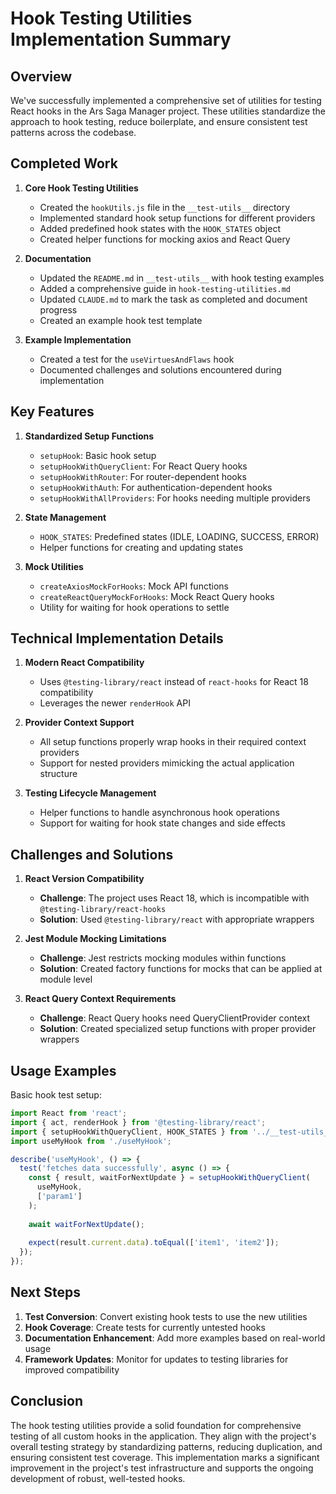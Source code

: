 # Hook Testing Utilities Implementation Summary

## Overview

We've successfully implemented a comprehensive set of utilities for testing React hooks in the Ars Saga Manager project. These utilities standardize the approach to hook testing, reduce boilerplate, and ensure consistent test patterns across the codebase.

## Completed Work

1. **Core Hook Testing Utilities**
   - Created the `hookUtils.js` file in the `__test-utils__` directory
   - Implemented standard hook setup functions for different providers
   - Added predefined hook states with the `HOOK_STATES` object
   - Created helper functions for mocking axios and React Query

2. **Documentation**
   - Updated the `README.md` in `__test-utils__` with hook testing examples
   - Added a comprehensive guide in `hook-testing-utilities.md`
   - Updated `CLAUDE.md` to mark the task as completed and document progress
   - Created an example hook test template

3. **Example Implementation**
   - Created a test for the `useVirtuesAndFlaws` hook
   - Documented challenges and solutions encountered during implementation

## Key Features

1. **Standardized Setup Functions**
   - `setupHook`: Basic hook setup
   - `setupHookWithQueryClient`: For React Query hooks
   - `setupHookWithRouter`: For router-dependent hooks
   - `setupHookWithAuth`: For authentication-dependent hooks
   - `setupHookWithAllProviders`: For hooks needing multiple providers

2. **State Management**
   - `HOOK_STATES`: Predefined states (IDLE, LOADING, SUCCESS, ERROR)
   - Helper functions for creating and updating states

3. **Mock Utilities**
   - `createAxiosMockForHooks`: Mock API functions
   - `createReactQueryMockForHooks`: Mock React Query hooks
   - Utility for waiting for hook operations to settle

## Technical Implementation Details

1. **Modern React Compatibility**
   - Uses `@testing-library/react` instead of `react-hooks` for React 18 compatibility
   - Leverages the newer `renderHook` API

2. **Provider Context Support**
   - All setup functions properly wrap hooks in their required context providers
   - Support for nested providers mimicking the actual application structure

3. **Testing Lifecycle Management**
   - Helper functions to handle asynchronous hook operations
   - Support for waiting for hook state changes and side effects

## Challenges and Solutions

1. **React Version Compatibility**
   - **Challenge**: The project uses React 18, which is incompatible with `@testing-library/react-hooks`
   - **Solution**: Used `@testing-library/react` with appropriate wrappers

2. **Jest Module Mocking Limitations**
   - **Challenge**: Jest restricts mocking modules within functions
   - **Solution**: Created factory functions for mocks that can be applied at module level

3. **React Query Context Requirements**
   - **Challenge**: React Query hooks need QueryClientProvider context
   - **Solution**: Created specialized setup functions with proper provider wrappers

## Usage Examples

Basic hook test setup:
```javascript
import React from 'react';
import { act, renderHook } from '@testing-library/react';
import { setupHookWithQueryClient, HOOK_STATES } from '../__test-utils__';
import useMyHook from './useMyHook';

describe('useMyHook', () => {
  test('fetches data successfully', async () => {
    const { result, waitForNextUpdate } = setupHookWithQueryClient(
      useMyHook, 
      ['param1']
    );
    
    await waitForNextUpdate();
    
    expect(result.current.data).toEqual(['item1', 'item2']);
  });
});
```

## Next Steps

1. **Test Conversion**: Convert existing hook tests to use the new utilities
2. **Hook Coverage**: Create tests for currently untested hooks
3. **Documentation Enhancement**: Add more examples based on real-world usage
4. **Framework Updates**: Monitor for updates to testing libraries for improved compatibility

## Conclusion

The hook testing utilities provide a solid foundation for comprehensive testing of all custom hooks in the application. They align with the project's overall testing strategy by standardizing patterns, reducing duplication, and ensuring consistent test coverage. This implementation marks a significant improvement in the project's test infrastructure and supports the ongoing development of robust, well-tested hooks.